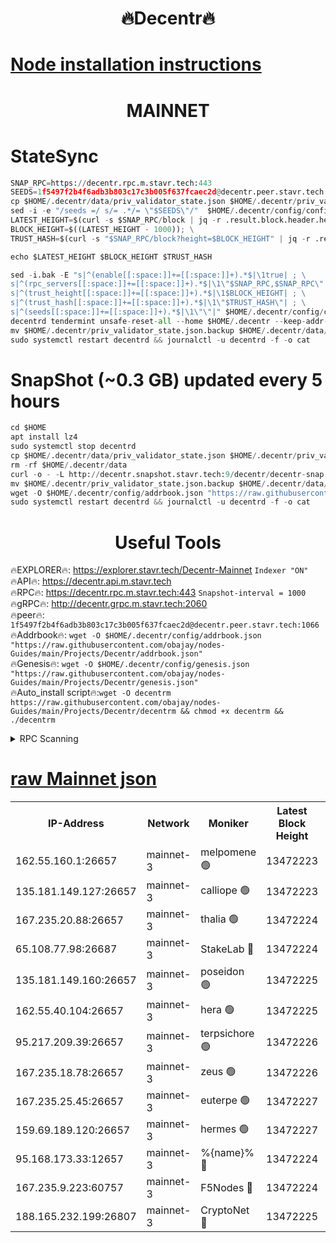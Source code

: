<h1 align="center"> 🔥Decentr🔥</h1>

[Node installation instructions](https://github.com/obajay/nodes-Guides/tree/main/Projects/Decentr)
=
<h1 align="center"> MAINNET</h1>

# StateSync
```python
SNAP_RPC=https://decentr.rpc.m.stavr.tech:443
SEEDS=1f5497f2b4f6adb3b803c17c3b005f637fcaec2d@decentr.peer.stavr.tech:1066
cp $HOME/.decentr/data/priv_validator_state.json $HOME/.decentr/priv_validator_state.json.backup
sed -i -e "/seeds =/ s/= .*/= \"$SEEDS\"/"  $HOME/.decentr/config/config.toml
LATEST_HEIGHT=$(curl -s $SNAP_RPC/block | jq -r .result.block.header.height); \
BLOCK_HEIGHT=$((LATEST_HEIGHT - 1000)); \
TRUST_HASH=$(curl -s "$SNAP_RPC/block?height=$BLOCK_HEIGHT" | jq -r .result.block_id.hash)

echo $LATEST_HEIGHT $BLOCK_HEIGHT $TRUST_HASH

sed -i.bak -E "s|^(enable[[:space:]]+=[[:space:]]+).*$|\1true| ; \
s|^(rpc_servers[[:space:]]+=[[:space:]]+).*$|\1\"$SNAP_RPC,$SNAP_RPC\"| ; \
s|^(trust_height[[:space:]]+=[[:space:]]+).*$|\1$BLOCK_HEIGHT| ; \
s|^(trust_hash[[:space:]]+=[[:space:]]+).*$|\1\"$TRUST_HASH\"| ; \
s|^(seeds[[:space:]]+=[[:space:]]+).*$|\1\"\"|" $HOME/.decentr/config/config.toml
decentrd tendermint unsafe-reset-all --home $HOME/.decentr --keep-addr-book
mv $HOME/.decentr/priv_validator_state.json.backup $HOME/.decentr/data/priv_validator_state.json
sudo systemctl restart decentrd && journalctl -u decentrd -f -o cat
```
# SnapShot (~0.3 GB) updated every 5 hours
```python
cd $HOME
apt install lz4
sudo systemctl stop decentrd
cp $HOME/.decentr/data/priv_validator_state.json $HOME/.decentr/priv_validator_state.json.backup
rm -rf $HOME/.decentr/data
curl -o - -L http://decentr.snapshot.stavr.tech:9/decentr/decentr-snap.tar.lz4 | lz4 -c -d - | tar -x -C $HOME/.decentr --strip-components 2
mv $HOME/.decentr/priv_validator_state.json.backup $HOME/.decentr/data/priv_validator_state.json
wget -O $HOME/.decentr/config/addrbook.json "https://raw.githubusercontent.com/obajay/nodes-Guides/main/Projects/Decentr/addrbook.json"
sudo systemctl restart decentrd && journalctl -u decentrd -f -o cat
```

 <h1 align="center"> Useful Tools</h1>

🔥EXPLORER🔥:     https://explorer.stavr.tech/Decentr-Mainnet        `Indexer "ON"` \
🔥API🔥:          https://decentr.api.m.stavr.tech \
🔥RPC🔥:          https://decentr.rpc.m.stavr.tech:443              `Snapshot-interval = 1000` \
🔥gRPC🔥:         http://decentr.grpc.m.stavr.tech:2060 \
🔥peer🔥:         `1f5497f2b4f6adb3b803c17c3b005f637fcaec2d@decentr.peer.stavr.tech:1066` \
🔥Addrbook🔥:  `wget -O $HOME/.decentr/config/addrbook.json "https://raw.githubusercontent.com/obajay/nodes-Guides/main/Projects/Decentr/addrbook.json"` \
🔥Genesis🔥:  `wget -O $HOME/.decentr/config/genesis.json "https://raw.githubusercontent.com/obajay/nodes-Guides/main/Projects/Decentr/genesis.json"` \
🔥Auto_install script🔥:`wget -O decentrm https://raw.githubusercontent.com/obajay/nodes-Guides/main/Projects/Decentr/decentrm && chmod +x decentrm && ./decentrm`

<details>
<summary>RPC Scanning</summary>

<h2 align="center"> We scan nodes in real time every 4 hours. And we provide the final result of RPC endpoints.
We cannot influence the operation of these nodes in any way. </h2>


```python
If Voting Power is higher than 0 --> then the Node is a validator of the network and may be subject to attack and be a potential threat to the chain.
```
```python
We marked such validators with a red symbol
```

</details>

[raw Mainnet json](https://rpc-check.decentrm.stavr.tech/decentrm/rpc-decentrm-result.json)
=



<table><tr><th>IP-Address</th><th>Network</th><th>Moniker</th><th>Latest Block Height</th><th>Earliest Block Height</th><th>Catching Up</th><th>Tx Index</th><th>Voting Power</th><th>Scan Time</th></tr><tr><td>162.55.160.1:26657</td><td>mainnet-3</td><td>melpomene 🟢</td><td>13472223</td><td>1688950</td><td>False</td><td>on</td><td>0</td><td>2024-03-24T20:02:06.515608236UTC</td></tr><tr><td>135.181.149.127:26657</td><td>mainnet-3</td><td>calliope 🟢</td><td>13472223</td><td>1688950</td><td>False</td><td>on</td><td>0</td><td>2024-03-24T20:02:10.875532264UTC</td></tr><tr><td>167.235.20.88:26657</td><td>mainnet-3</td><td>thalia 🟢</td><td>13472224</td><td>1688950</td><td>False</td><td>on</td><td>0</td><td>2024-03-24T20:02:14.105355917UTC</td></tr><tr><td>65.108.77.98:26687</td><td>mainnet-3</td><td>StakeLab 🔴</td><td>13472224</td><td>1688950</td><td>False</td><td>on</td><td>5452655</td><td>2024-03-24T20:02:14.416933627UTC</td></tr><tr><td>135.181.149.160:26657</td><td>mainnet-3</td><td>poseidon 🟢</td><td>13472225</td><td>1688950</td><td>False</td><td>on</td><td>0</td><td>2024-03-24T20:02:18.811721764UTC</td></tr><tr><td>162.55.40.104:26657</td><td>mainnet-3</td><td>hera 🟢</td><td>13472225</td><td>1688950</td><td>False</td><td>on</td><td>0</td><td>2024-03-24T20:02:19.339618500UTC</td></tr><tr><td>95.217.209.39:26657</td><td>mainnet-3</td><td>terpsichore 🟢</td><td>13472226</td><td>1688950</td><td>False</td><td>on</td><td>0</td><td>2024-03-24T20:02:23.704655383UTC</td></tr><tr><td>167.235.18.78:26657</td><td>mainnet-3</td><td>zeus 🟢</td><td>13472226</td><td>1688950</td><td>False</td><td>on</td><td>0</td><td>2024-03-24T20:02:27.985594190UTC</td></tr><tr><td>167.235.25.45:26657</td><td>mainnet-3</td><td>euterpe 🟢</td><td>13472227</td><td>1688950</td><td>False</td><td>on</td><td>0</td><td>2024-03-24T20:02:30.275262215UTC</td></tr><tr><td>159.69.189.120:26657</td><td>mainnet-3</td><td>hermes 🟢</td><td>13472227</td><td>1688950</td><td>False</td><td>on</td><td>0</td><td>2024-03-24T20:02:32.528386874UTC</td></tr><tr><td>95.168.173.33:12657</td><td>mainnet-3</td><td>%{name}% 🔴</td><td>13472224</td><td>8964001</td><td>False</td><td>on</td><td>4280871</td><td>2024-03-24T20:02:11.639478363UTC</td></tr><tr><td>167.235.9.223:60757</td><td>mainnet-3</td><td>F5Nodes 🔴</td><td>13472224</td><td>12380001</td><td>False</td><td>off</td><td>562</td><td>2024-03-24T20:02:11.839846465UTC</td></tr><tr><td>188.165.232.199:26807</td><td>mainnet-3</td><td>CryptoNet 🔴</td><td>13472225</td><td>13242001</td><td>False</td><td>off</td><td>916454</td><td>2024-03-24T20:02:19.122149330UTC</td></tr></table>
